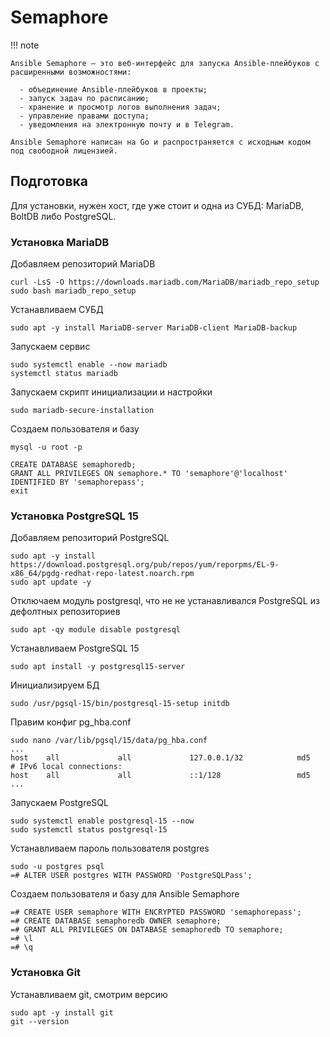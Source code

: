 # Semaphore

!!! note

    Ansible Semaphore — это веб-интерфейс для запуска Ansible-плейбуков с расширенными возможностями:

      - объединение Ansible-плейбуков в проекты;
      - запуск задач по расписанию;
      - хранение и просмотр логов выполнения задач;
      - управление правами доступа;
      - уведомления на электронную почту и в Telegram.

    Ansible Semaphore написан на Go и распространяется с исходным кодом под свободной лицензией.

## Подготовка

Для установки, нужен хост, где уже стоит и одна из СУБД: MariaDB, BoltDB либо PostgreSQL.

### Установка MariaDB

Добавляем репозиторий MariaDB

```
curl -LsS -O https://downloads.mariadb.com/MariaDB/mariadb_repo_setup
sudo bash mariadb_repo_setup
```

Устанавливаем СУБД
```
sudo apt -y install MariaDB-server MariaDB-client MariaDB-backup
```

Запускаем сервис
```
sudo systemctl enable --now mariadb
systemctl status mariadb
```

Запускаем скрипт инициализации и настройки
```
sudo mariadb-secure-installation
```
Создаем пользователя и базу
```
mysql -u root -p

CREATE DATABASE semaphoredb;
GRANT ALL PRIVILEGES ON semaphore.* TO 'semaphore'@'localhost' IDENTIFIED BY 'semaphorepass';
exit
```
### Установка PostgreSQL 15

Добавляем репозиторий PostgreSQL
```
sudo apt -y install https://download.postgresql.org/pub/repos/yum/reporpms/EL-9-x86_64/pgdg-redhat-repo-latest.noarch.rpm
sudo apt update -y
```
Отключаем модуль postgresql, что не не устанавливался PostgreSQL из дефолтных репозиториев
```
sudo apt -qy module disable postgresql
```
Устанавливаем PostgreSQL 15
```
sudo apt install -y postgresql15-server
```
Инициализируем БД
```
sudo /usr/pgsql-15/bin/postgresql-15-setup initdb
```
Правим конфиг pg_hba.conf
```
sudo nano /var/lib/pgsql/15/data/pg_hba.conf
...
host    all             all             127.0.0.1/32            md5          
# IPv6 local connections:
host    all             all             ::1/128                 md5
...
```
Запускаем PostgreSQL
```
sudo systemctl enable postgresql-15 --now
sudo systemctl status postgresql-15
```
Устанавливаем пароль пользователя postgres
```
sudo -u postgres psql
=# ALTER USER postgres WITH PASSWORD 'PostgreSQLPass';
```
Создаем пользователя и базу для Ansible Semaphore
```
=# CREATE USER semaphore WITH ENCRYPTED PASSWORD 'semaphorepass';
=# CREATE DATABASE semaphoredb OWNER semaphore;
=# GRANT ALL PRIVILEGES ON DATABASE semaphoredb TO semaphore;
=# \l
=# \q
```
### Установка Git
Устанавливаем git, смотрим версию
```
sudo apt -y install git
git --version
```